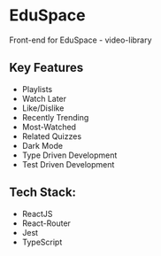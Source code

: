 # EduSpace 

Front-end for EduSpace - video-library

## Key Features
- Playlists
- Watch Later
- Like/Dislike
- Recently Trending
- Most-Watched
- Related Quizzes
- Dark Mode
- Type Driven Development
- Test Driven Development

## Tech Stack:
- ReactJS
- React-Router
- Jest
- TypeScript
